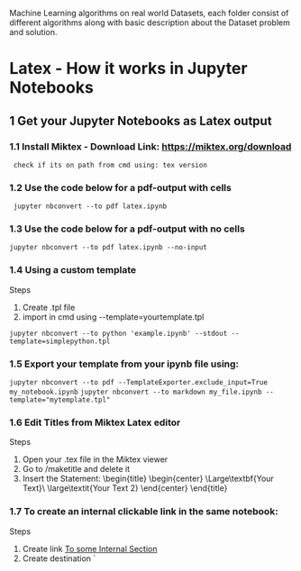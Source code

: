 Machine Learning algorithms on real world Datasets, each folder consist of different algorithms along with basic description about the Dataset problem and solution.

# Latex - How it works in Jupyter Notebooks
## 1 Get your Jupyter Notebooks as Latex output
### 1.1 Install Miktex - Download Link: https://miktex.org/download
     check if its on path from cmd using: tex version

### 1.2 Use the code below for a pdf-output with cells
     jupyter nbconvert --to pdf latex.ipynb

### 1.3 Use the code below for a pdf-output with no cells
    jupyter nbconvert --to pdf latex.ipynb --no-input

### 1.4 Using a custom template
Steps
  1. Create .tpl file
  2. import in cmd using --template=yourtemplate.tpl
  
  `jupyter nbconvert --to python 'example.ipynb' --stdout --template=simplepython.tpl`

### 1.5 Export your template from your ipynb file using:
  
  `jupyter nbconvert --to pdf --TemplateExporter.exclude_input=True my_notebook.ipynb`
  `jupyter nbconvert --to markdown my_file.ipynb --template="mytemplate.tpl"`

### 1.6 Edit Titles from Miktex Latex editor
Steps
  1. Open your .tex file in the Miktex viewer
  2. Go to /maketitle and delete it
  3. Insert the Statement:
  \begin{title} \begin{center} \Large\textbf{Your Text}\\
  \large\textit{Your Text 2} \end{center} \end{title}

### 1.7 To create an internal clickable link in the same notebook:
Steps
  1. Create link [To some Internal Section](#section_id)
  2. Create destination <a id='section_id'></a>`
